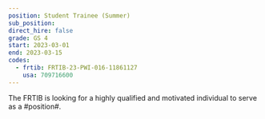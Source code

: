 ```yaml
---
position: Student Trainee (Summer)
sub_position:
direct_hire: false
grade: GS 4
start: 2023-03-01
end: 2023-03-15
codes:
  - frtib: FRTIB-23-PWI-016-11861127
    usa: 709716600
---
```


The FRTIB is looking for a highly qualified and motivated individual to serve as a #position#.
